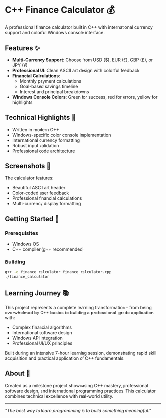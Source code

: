 # C++ Finance Calculator 💰

A professional finance calculator built in C++ with international currency support and colorful Windows console interface.

## Features ✨

- **Multi-Currency Support**: Choose from USD ($), EUR (€), GBP (£), or JPY (¥)
- **Professional UI**: Clean ASCII art design with colorful feedback
- **Financial Calculations**: 
  - Monthly payment calculations
  - Goal-based savings timeline
  - Interest and principal breakdowns
- **Windows Console Colors**: Green for success, red for errors, yellow for highlights

## Technical Highlights 🔧

- Written in modern C++
- Windows-specific color console implementation
- International currency formatting
- Robust input validation
- Professional code architecture

## Screenshots 📸

The calculator features:
- Beautiful ASCII art header
- Color-coded user feedback
- Professional financial calculations
- Multi-currency display formatting

## Getting Started 🚀

### Prerequisites
- Windows OS
- C++ compiler (g++ recommended)

### Building
```bash
g++ -o finance_calculator finance_calculator.cpp
./finance_calculator
```

## Learning Journey 📚

This project represents a complete learning transformation - from being overwhelmed by C++ basics to building a professional-grade application with:
- Complex financial algorithms
- International software design
- Windows API integration
- Professional UI/UX principles

Built during an intensive 7-hour learning session, demonstrating rapid skill acquisition and practical application of C++ fundamentals.

## About 💭

Created as a milestone project showcasing C++ mastery, professional software design, and international programming practices. This calculator combines technical excellence with real-world utility.

---

*"The best way to learn programming is to build something meaningful."*
